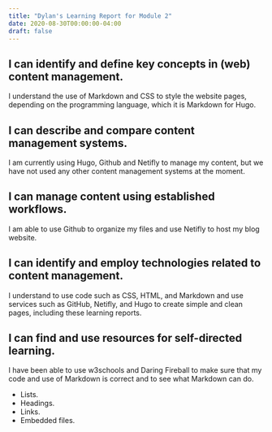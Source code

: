 ```yaml
---
title: "Dylan's Learning Report for Module 2"
date: 2020-08-30T00:00:00-04:00
draft: false
---
```


I can identify and define key concepts in (web) content management.
-------------------------------------------------------------------
I understand the use of Markdown and CSS to style the website pages, depending on the programming language, which it is Markdown for Hugo.

I can describe and compare content management systems.
-------------------------------------------------------------------
I am currently using Hugo, Github and Netifly to manage my content, but we have not used any other content management systems at the moment.

I can manage content using established workflows.
-------------------------------------------------------------------
I am able to use Github to organize my files and use Netifly to host my blog website.

I can identify and employ technologies related to content management.
---------------------------------------------------------------------
I understand to use code such as CSS, HTML, and Markdown and use services such as GitHub, Netifly, and Hugo to create simple and clean pages, including these learning reports.

I can find and use resources for self-directed learning.
-------------------------------------------------------------------
I have been able to use w3schools and Daring Fireball to make sure that my code and use of Markdown is correct and to see what Markdown can do.

+ Lists.
+ Headings.
+ Links.
+ Embedded files.
